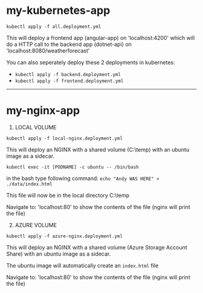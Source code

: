 # my-kubernetes-app

`kubectl apply -f all.deployment.yml`

This will deploy a frontend app (angular-app) on 'localhost:4200' which will do a HTTP call to the backend app (dotnet-api) on 'localhost:8080/weatherforecast'

You can also seperately deploy these 2 deployments in kubernetes:

* `kubectl apply -f backend.deployment.yml`
* `kubectl apply -f frontend.deployment.yml`

--------------------------------------------

# my-nginx-app

1. LOCAL VOLUME

`kubectl apply -f local-nginx.deployment.yml`

This will deploy an NGINX with a shared volume (C:\temp) with an ubuntu image as a sidecar.

`kubectl exec -it [PODNAME] -c ubuntu -- /bin/bash`

in the bash type following command: `echo "Andy WAS HERE" > ./data/index.html`

This file will now be in the local directory C:\temp

Navigate to: 'localhost:80' to show the contents of the file (nginx will print the file)

2. AZURE VOLUME

`kubectl apply -f azure-nginx.deployment.yml`

This will deploy an NGINX with a shared volume (Azure Storage Account Share) with an ubuntu image as a sidecar.

The ubuntu image will automatically create an `index.html` file 

Navigate to: 'localhost:80' to show the contents of the file (nginx will print the file)

